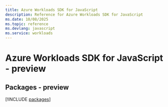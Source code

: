```yaml
---
title: Azure Workloads SDK for JavaScript
description: Reference for Azure Workloads SDK for JavaScript
ms.date: 10/08/2025
ms.topic: reference
ms.devlang: javascript
ms.service: workloads
---
```

# Azure Workloads SDK for JavaScript - preview
## Packages - preview
[!INCLUDE [packages](workloads-index.md)]